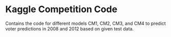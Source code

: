 # Kaggle Competition Code
Contains the code for different models CM1, CM2, CM3, and CM4 to predict voter predictions in 2008 and 2012 based on given test data.
